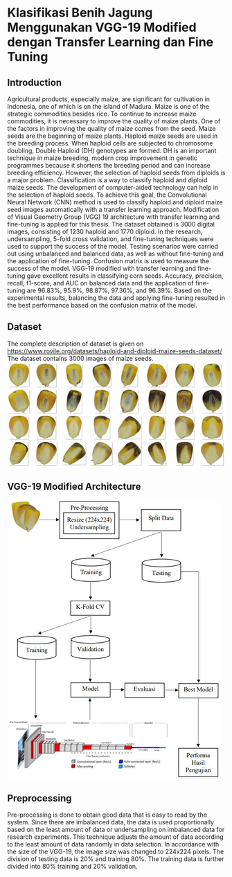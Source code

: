 # Klasifikasi Benih Jagung Menggunakan VGG-19 Modified dengan Transfer Learning dan Fine Tuning

## Introduction
Agricultural products, especially maize, are significant for cultivation in Indonesia, one of which is on the island of Madura. Maize is one of the strategic commodities besides rice. To continue to increase maize commodities, it is necessary to improve the quality of maize plants. One of the factors in improving the quality of maize comes from the seed. Maize seeds are the beginning of maize plants. Haploid maize seeds are used in the breeding process. When haploid cells are subjected to chromosome doubling, Double Haploid (DH) genotypes are formed. DH is an important technique in maize breeding, modern crop improvement in genetic programmes because it shortens the breeding period and can increase breeding efficiency. However, the selection of haploid seeds from diploids is a major problem. Classification is a way to classify haploid and diploid maize seeds. The development of computer-aided technology can help in the selection of haploid seeds. To achieve this goal, the Convolutional Neural Network (CNN) method is used to classify haploid and diploid maize seed images automatically with a transfer learning approach. Modification of Visual Geometry Group (VGG) 19 architecture with transfer learning and fine-tuning is applied for this thesis. The dataset obtained is 3000 digital images, consisting of 1230 haploid and 1770 diploid. In the research, undersampling, 5-fold cross validation, and fine-tuning techniques were used to support the success of the model. Testing scenarios were carried out using unbalanced and balanced data, as well as without fine-tuning and the application of fine-tuning. Confusion matrix is used to measure the success of the model. VGG-19 modified with transfer learning and fine-tuning gave excellent results in classifying corn seeds. Accuracy, precision, recall, f1-score, and AUC on balanced data and the application of fine-tuning are 96.83%, 95.9%, 98.87%, 97.36%, and 96.39%. Based on the experimental results, balancing the data and applying fine-tuning resulted in the best performance based on the confusion matrix of the model.

## Dataset
The complete description of dataset is given on https://www.rovile.org/datasets/haploid-and-diploid-maize-seeds-dataset/ The dataset contains 3000 images of maize seeds.
![alt text](https://github.com/AndykaSaputra25/Classification-of-Maize-Seeds/blob/master/image/dataset.jpg?raw=True)

## VGG-19 Modified Architecture
![alt text](https://github.com/AndykaSaputra25/Classification-of-Maize-Seeds/blob/master/image/arsitektur.JPG?raw=True)

## Preprocessing
Pre-processing is done to obtain good data that is easy to read by the system. Since there are imbalanced data, the data is used proportionally based on the least amount of data or undersampling on imbalanced data for research experiments. This technique adjusts the amount of data according to the least amount of data randomly in data selection. In accordance with the size of the VGG-19, the image size was changed to 224x224 pixels. The division of testing data is 20% and training 80%. The training data is further divided into 80% training and 20% validation.

